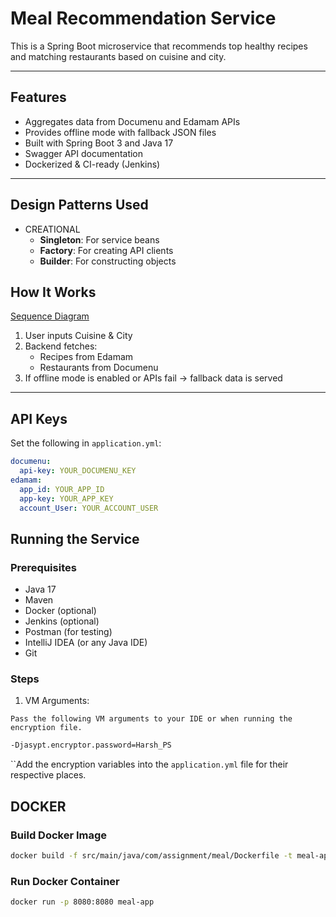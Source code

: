 # Meal Recommendation Service

This is a Spring Boot microservice that recommends top healthy recipes and matching restaurants based on cuisine and city.

---

## Features

- Aggregates data from Documenu and Edamam APIs
- Provides offline mode with fallback JSON files
- Built with Spring Boot 3 and Java 17
- Swagger API documentation
- Dockerized & CI-ready (Jenkins)

---
## Design Patterns Used
- CREATIONAL
    - **Singleton**: For service beans
    - **Factory**: For creating API clients
    - **Builder**: For constructing objects

## How It Works

[Sequence Diagram](https://drive.google.com/file/d/1PnENvhUMW4ZAj2QBwx7NR2LXMLIjIHO7/view?usp=sharing)

1. User inputs Cuisine & City
2. Backend fetches:
    - Recipes from Edamam
    - Restaurants from Documenu
3. If offline mode is enabled or APIs fail → fallback data is served

---

## API Keys

Set the following in `application.yml`:
```yaml
documenu:
  api-key: YOUR_DOCUMENU_KEY
edamam:
  app_id: YOUR_APP_ID
  app-key: YOUR_APP_KEY
  account_User: YOUR_ACCOUNT_USER

```
## Running the Service
 ### Prerequisites
- Java 17
- Maven
- Docker (optional)
- Jenkins (optional)
- Postman (for testing)
- IntelliJ IDEA (or any Java IDE)
- Git
### Steps
1. VM Arguments:

`Pass the following VM arguments to your IDE or when running the encryption file.`
   ```bash
   -Djasypt.encryptor.password=Harsh_PS
   ```
``Add the encryption variables into the `application.yml` file for their respective places.

## DOCKER
### Build Docker Image
```bash
docker build -f src/main/java/com/assignment/meal/Dockerfile -t meal-app .
```
### Run Docker Container
```bash
docker run -p 8080:8080 meal-app
```



